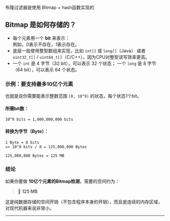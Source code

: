
布隆过滤器是使用 Bitmap + hash函数实现的

## Bitmap 是如何存储的？
- 每个元素用一个 **bit** 来表示：  
    例如，0表示不存在，1表示存在。
- 底层一般使用整型数组来实现，比如 `int[]` 或 `long[]`（Java） 或者 `uint32_t[]` / `uint64_t[]`（C/C++），因为CPU对整型读写效率更高。
- 一个 `int` 是 4 字节（32 bit），可以表示 32 个状态； 一个 `long` 是 8 字节（64 bit），可以表示 64 个状态。


### 示例：要支持最多10亿个元素
也就是说你需要能表示整数范围 `[0, 10^9)` 的状态，每个状态1个bit。
#### 所需bit数：
```
10^9 bits = 1,000,000,000 bits
```

#### 转换为字节（Byte）：
```
1 Byte = 8 bits
=> 10^9 bits / 8 = 125,000,000 Bytes

125,000,000 Bytes = 125 MB
```


### 结论

如果你要做 **10亿个元素的Bitmap检测**，需要的空间约为：
> 💾 **125 MB**

这是纯数据存储的空间开销（不包含程序本身的开销），而且是连续的内存区域，对现代机器来说非常小。


---

